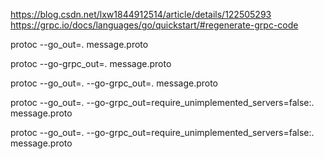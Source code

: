 https://blog.csdn.net/lxw1844912514/article/details/122505293
https://grpc.io/docs/languages/go/quickstart/#regenerate-grpc-code


protoc --go_out=. message.proto

protoc --go-grpc_out=. message.proto

protoc --go_out=. --go-grpc_out=. message.proto

protoc --go_out=. --go-grpc_out=require_unimplemented_servers=false:. message.proto

protoc --go_out=. --go-grpc_out=require_unimplemented_servers=false:. message.proto
